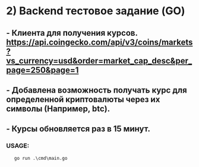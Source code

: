 
# 2) Backend тестовое задание (GO)
## - Клиента для получения курсов. https://api.coingecko.com/api/v3/coins/markets?vs_currency=usd&order=market_cap_desc&per_page=250&page=1
## - Добавлена возможность получать курс для определенной криптовалюты через их символы (Например, btc).
## - Курсы обновляется раз в 15 минут.

### USAGE:  
```http
   go run .\cmd\main.go
```


